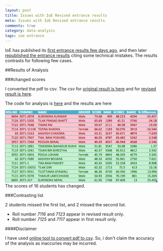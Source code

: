 ```yaml
---
layout: post
title: Issues with IoE Revised entrance results
meta: Issues with IoE Revised entrance results
comments: true
category: data-analysis
tags: ioe entrance
---
```


IoE has published its [first entrance results few days ago](http://ioe.edu.np/wp-content/uploads/2014/08/BE-Entrance-2071-Result-Roll-Wise-with-Rank.pdf), and then later [republished the entrance results](http://ioe.edu.np/wp-content/uploads/2014/08/BE-Entrance-Result-2071-Revised-List-Roll-Wise-with-Rank.pdf) citing some technical mistakes. The results contrasts for following few cases.

##Results of Analysis

###changed scores

I converted the pdf to csv. The csv for [original result is here](https://www.dropbox.com/s/41yeffq19rz7xt5/ioe-first.csv?dl=0) and for [revised result is here](https://www.dropbox.com/s/87iemiusy0ngubm/ioe%20second.csv?dl=0).

The code for analysis is [here](https://gist.github.com/bistaumanga/2518f022a9801442f8ff)
and the results are here

<img src="/images/ioe_diff.png" alt="results" style="width: 600px;"/>

<div class="alert alert-danger" role="alert">
The scores of 16 students has changed.
</ul>

</div>


###Contrasting list

<div class="alert alert-danger" role="alert">
 <div class="panel-heading"> 2 students missed the first list, and 2 missed the second list. </div>
<ul class="list-group">
<li class="list-group-item">Roll number <em>7116</em> and <em>7123</em> appear in revised result only.</li>
<li class="list-group-item">Roll number <em>7125</em> and <em>7117</em> appear in first result only.</li>
</ul>

</div>


####Disclaimer

I have used [online tool to convert pdf to csv](http://online2pdf.com/powerpoint2pdf). So, i don't claim the accuracy of the analysis as inaccuries may be incurred.